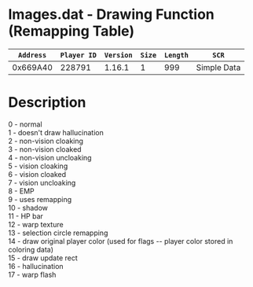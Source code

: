 # Images.dat - Drawing Function (Remapping Table)

| `Address` | `Player ID` | `Version` | `Size` | `Length` | `SCR` |
| ---------- | ----------- | --------- | ------ | -------- | ---- |
| 0x669A40 | 228791 | 1.16.1 | 1 | 999 | Simple Data |

# Description

0 - normal<br>1 - doesn't draw hallucination<br>2 - non-vision cloaking<br>3 - non-vision cloaked<br>4 - non-vision uncloaking<br>5 - vision cloaking<br>6 - vision cloaked<br>7 - vision uncloaking<br>8 - EMP<br>9 - uses remapping<br>10 - shadow<br>11 - HP bar<br>12 - warp texture<br>13 - selection circle remapping<br>14 - draw original player color (used for flags -- player color stored in coloring data)<br>15 - draw update rect<br>16 - hallucination<br>17 - warp flash